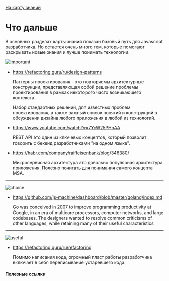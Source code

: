   <a href="https://github.com/js-machine/dashboard/blob/master/knowledge-map/MAP.md#basic">На карту знаний</a>
 
 # Что дальше

В основных разделах карты знаний показан базовый путь для Javascript разработчика.
Но остается очень много тем, которые помогают раскрывать новые знания и лучше понимать технологии.

![important]

* https://refactoring.guru/ru/design-patterns

  Паттерны проектирования - это повторяемы архитектурные конструкции, представляющая собой решение проблемы проектирования в рамках некоторого часто возникающего контекста. 
  
  Набор стандартных решений, для известных проблем проектирования, а также важный список понятий и конструкций в обсуждении дизайна любого приложения в любой из технологий.
  
* https://www.youtube.com/watch?v=7YcW25PHnAA

  REST API это один из ключевых концептов, который позволит говорить с бекенд разработчиками "на одном языке".
  
* https://habr.com/company/raiffeisenbank/blog/346380/

  Микросервисная архитектура это довольно популярная архитектура приложения. Полезно почитать для понимания самого концепта MSA.

---
![choice]
* https://github.com/js-machine/dashboard/blob/master/golang/index.md

  Go was conceived in 2007 to improve programming productivity at Google, in an era of multicore processors, computer networks, and large codebases. The designers wanted to resolve common criticisms of other languages, while retaining many of their useful characteristics
---
![useful]

* https://refactoring.guru/ru/refactoring
  
  Помимо написания кода, огромный пласт работы разработчика включает в себя переписывание устаревшего кода.


#### Полезные ссылки


[important]: https://github.com/js-machine/dashboard/blob/master/knowledge-map/images/important.png
[choice]: https://github.com/js-machine/dashboard/blob/master/knowledge-map/images/choice.png
[useful]: https://github.com/js-machine/dashboard/blob/master/knowledge-map/images/useful.png
